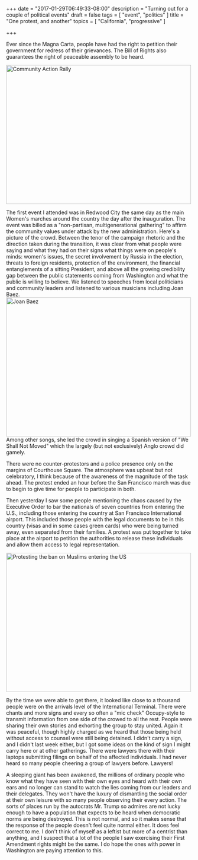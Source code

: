+++
date = "2017-01-29T06:49:33-08:00"
description = "Turning out for a couple of political events"
draft = false
tags = [
  "event",
  "politics"
]
title = "One protest, and another"
topics = [
  "California",
  "progressive"
]

+++

Ever since the Magna Carta, people have had the right to petition their
government for redress of their grievances. The Bill of Rights also
guarantees the right of peaceable assembly to be heard.

<a data-flickr-embed="true"  href="https://www.flickr.com/photos/rmagahiz/32329401271/in/dateposted/" title="Community Action Rally"><img src="https://c1.staticflickr.com/1/521/32329401271_c4a668bea1.jpg" width="500" height="375" alt="Community Action Rally"></a><script async src="//embedr.flickr.com/assets/client-code.js" charset="utf-8"></script>

The first event I attended was in Redwood City the same day as the main
Women's marches around the country the day after the inauguration. The event
was billed as a "non-partisan, multigenerational gathering" to affirm the
community values under attack by the new administration. Here's a picture of
the crowd. Between the tenor of the campaign rhetoric and the direction taken
during the transition, it was clear from what people were saying and what they
had on their signs what things were on people's minds: women's issues, the
secret involvement by Russia in the election, threats to foreign residents,
protection of the environment,
the financial entanglements of a sitting President, and above all the
growing credibility gap between the public statements coming from Washington
and what the public is willing to believe. We listened to speeches from local
politicians and community leaders and listened to various musicians including
Joan Baez.<br />
<a data-flickr-embed="true"  href="https://www.flickr.com/photos/rmagahiz/31607024494/in/dateposted/" title="Joan Baez"><img src="https://c1.staticflickr.com/1/410/31607024494_f36b73e2f6.jpg" width="500" height="375" alt="Joan Baez"></a><script async src="//embedr.flickr.com/assets/client-code.js" charset="utf-8"></script>
<br />
Among other songs, she led the crowd in singing a Spanish version of "We Shall
Not Moved" which the largely (but not exclusively) Anglo crowd did gamely.

There were no counter-protestors and a police presence only on the margins of
Courthouse Square. The atmosphere was upbeat but not celebratory, I think
because of the awareness of the magnitude of the task ahead. The protest ended
an hour before the San Francisco march was due to begin to give time for people
to participate in both.

Then yesterday I saw some people mentioning the chaos caused by the
Executive Order to bar the nationals of seven countries from entering the U.S.,
including those entering the country at San Francisco International airport.
This included those people with the legal documents to be in this country (visas
and in some cases green cards) who were being turned away, even separated from
their families. A protest was put together to take place at the airport
to petition the authorities to release these individuals and allow them access
to legal representation.

<a data-flickr-embed="true"  href="https://www.flickr.com/photos/rmagahiz/32209261280/" title="Protesting the ban on Muslims entering the US"><img src="https://c1.staticflickr.com/1/376/32209261280_961f1e5778.jpg" width="500" height="375" alt="Protesting the ban on Muslims entering the US"></a><script async src="//embedr.flickr.com/assets/client-code.js" charset="utf-8"></script>

By the time we were able to get there, it looked like close to a thousand people
were on the arrivals level of the International Terminal. There were chants and
more signs and every so often a "mic check" Occupy-style to transmit information
from one side of the crowed to all the rest. People were sharing their own
stories and exhorting the group to stay united. Again it was peaceful, though
highly charged as we heard that those being held without access to counsel
were still being detained. I didn't carry a sign, and I didn't last week either,
but I got some ideas on the kind of sign I might carry here or at other
gatherings. There were lawyers there with their laptops
submitting filings on behalf of the affected individuals. I had never heard so
many people cheering a group of lawyers before. Lawyers!

A sleeping giant has been awakened, the millions of ordinary people who know
what they have seen with their own eyes and heard with their own ears and no
longer can stand to watch the lies coming from our leaders and their delegates.
They won't have the luxury of dismantling the social order at their own leisure
with so many people observing their every action. The sorts of places run by
the autocrats Mr. Trump so admires are not lucky enough to have a population
that expects to be heard when democratic norms are being destroyed. This is
not normal, and so it makes sense that the response of the people doesn't feel
quite normal either. It does feel correct to me. I don't think of myself as a
leftist but more of a centrist than anything, and I suspect that a lot of the
people I saw exercising their First Amendment rights might be the same. I do
hope the ones with power in Washington are paying attention to this.
